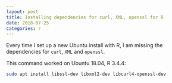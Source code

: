 ```yaml
---
layout: post
title: Installing dependencies for curl, XML, openssl for R
date: 2018-07-25
categories: r
---
```


Every time I set up a new Ubuntu install with R, I am missing the dependencies for `curl`, `XML` and `openssl`.

This command worked on Ubuntu 18.04, R 3.4.4:

```bash
sudo apt install libssl-dev libxml2-dev libcurl4-openssl-dev

```
